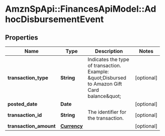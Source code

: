 # AmznSpApi::FinancesApiModel::AdhocDisbursementEvent

## Properties
Name | Type | Description | Notes
------------ | ------------- | ------------- | -------------
**transaction_type** | **String** | Indicates the type of transaction.  Example: \&quot;Disbursed to Amazon Gift Card balance\&quot; | [optional] 
**posted_date** | **Date** |  | [optional] 
**transaction_id** | **String** | The identifier for the transaction. | [optional] 
**transaction_amount** | [**Currency**](Currency.md) |  | [optional] 

